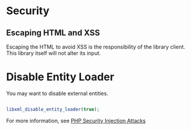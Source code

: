 # Security

## Escaping HTML and XSS
Escaping the HTML to avoid XSS is the responsibility of the library client.
This library itself will not alter its input.

# Disable Entity Loader
You may want to disable external entities.
                    
```php

libxml_disable_entity_loader(true);

```

For more information, see [PHP Security Injection Attacks](https://phpsecurity.readthedocs.io/en/latest/Injection-Attacks.html#xml-injection)
